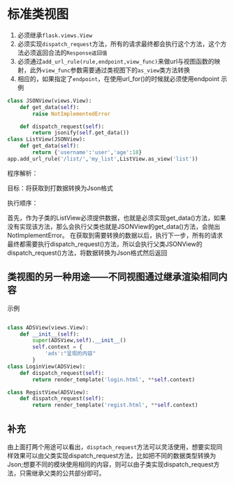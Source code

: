 # 标准类视图
1. 必须继承`flask.views.View`
2. 必须实现`dispatch_request`方法，所有的请求最终都会执行这个方法，这个方法必须返回合法的`Response返回值`
3. 必须通过`add_url_rule(rule,endpoint,view_func)`来做url与视图函数的映射，此外`view_func`参数需要通过类视图下的`as_view`类方法转换
4. 相应的，如果指定了`endpoint`，在使用url_for()的时候就必须使用endpoint
示例
```python
class JSONView(views.View):
    def get_data(self):
        raise NotImplementedError

    def dispatch_request(self):
        return jsonify(self.get_data())
class ListView(JSONView):
    def get_data(self):
        return {'username':'user','age':18}
app.add_url_rule('/list/','my_list',ListView.as_view('list'))
```
程序解析：

目标：将获取到打数据转换为Json格式

执行顺序：

首先，作为子类的ListView必须提供数据，也就是必须实现get_data()方法，如果没有实现该方法，那么会执行父类也就是JSONView的get_data()方法，会抛出NotImplementError。
在获取到需要转换的数据以后，执行下一步，所有的请求最终都需要执行dispatch_request()方法，所以会执行父类JSONView的dispatch_request()方法，将数据转换为Json格式然后返回

## 类视图的另一种用途——不同视图通过继承渲染相同内容

示例
```python

class ADSView(views.View):
    def __init__(self):
        super(ADSView,self).__init__()
        self.context = {
            'ads':"呈现的内容"
        }
class LoginView(ADSView):
    def dispatch_request(self):
        return render_template('login.html', **self.context)

class RegistView(ADSView):
    def dispatch_request(self):
        return render_template('regist.html', **self.context)

```

## 补充
由上面打两个用途可以看出，`disptach_request`方法可以灵活使用，想要实现同样效果可以由父类实现dispatch_request方法，比如把不同的数据类型转换为Json;想要不同的模块使用相同的内容，则可以由子类实现dispatch_request方法，只需继承父类的公共部分即可。
